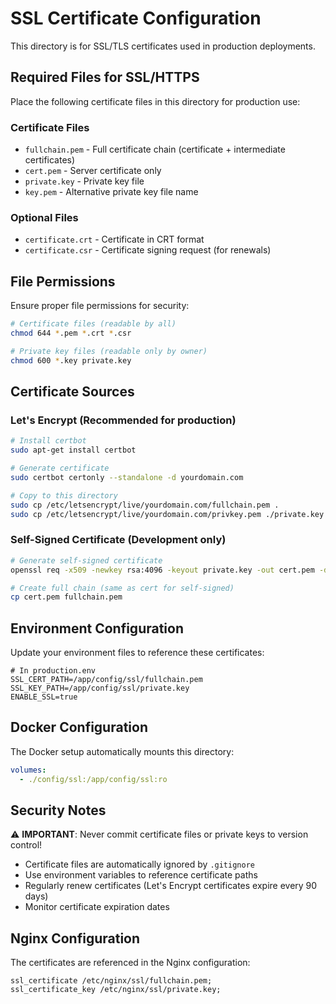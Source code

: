 # SSL Certificate Configuration

This directory is for SSL/TLS certificates used in production deployments.

## Required Files for SSL/HTTPS

Place the following certificate files in this directory for production use:

### Certificate Files
- `fullchain.pem` - Full certificate chain (certificate + intermediate certificates)
- `cert.pem` - Server certificate only
- `private.key` - Private key file
- `key.pem` - Alternative private key file name

### Optional Files
- `certificate.crt` - Certificate in CRT format
- `certificate.csr` - Certificate signing request (for renewals)

## File Permissions

Ensure proper file permissions for security:

```bash
# Certificate files (readable by all)
chmod 644 *.pem *.crt *.csr

# Private key files (readable only by owner)
chmod 600 *.key private.key
```

## Certificate Sources

### Let's Encrypt (Recommended for production)
```bash
# Install certbot
sudo apt-get install certbot

# Generate certificate
sudo certbot certonly --standalone -d yourdomain.com

# Copy to this directory
sudo cp /etc/letsencrypt/live/yourdomain.com/fullchain.pem .
sudo cp /etc/letsencrypt/live/yourdomain.com/privkey.pem ./private.key
```

### Self-Signed Certificate (Development only)
```bash
# Generate self-signed certificate
openssl req -x509 -newkey rsa:4096 -keyout private.key -out cert.pem -days 365 -nodes

# Create full chain (same as cert for self-signed)
cp cert.pem fullchain.pem
```

## Environment Configuration

Update your environment files to reference these certificates:

```env
# In production.env
SSL_CERT_PATH=/app/config/ssl/fullchain.pem
SSL_KEY_PATH=/app/config/ssl/private.key
ENABLE_SSL=true
```

## Docker Configuration

The Docker setup automatically mounts this directory:

```yaml
volumes:
  - ./config/ssl:/app/config/ssl:ro
```

## Security Notes

⚠️ **IMPORTANT**: Never commit certificate files or private keys to version control!

- Certificate files are automatically ignored by `.gitignore`
- Use environment variables to reference certificate paths
- Regularly renew certificates (Let's Encrypt certificates expire every 90 days)
- Monitor certificate expiration dates

## Nginx Configuration

The certificates are referenced in the Nginx configuration:

```nginx
ssl_certificate /etc/nginx/ssl/fullchain.pem;
ssl_certificate_key /etc/nginx/ssl/private.key;
```
